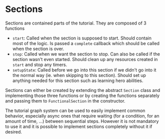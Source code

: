 # Sections
Sections are contained parts of the tutorial. They are composed of 3 functions
- `start`: Called when the section is supposed to start. Should contain most of the logic. Is passed a `complete` callback which should be called when the section is over.
- `stop`: Called when we want the section to stop. Can also be called if the section wasn't even started. Should clean up any resources created in `start` and stop any timers.
- `setupState`: Called before we go into this section if we didn't go into it the normal way (ie. when skipping to this section). Should set up anything needed for this section such as learning hero abilities.

Sections can either be created by extending the abstract `Section` class and implementing those three functions or by creating the functions separately and passing them to `FunctionalSection` in the constructor.

The tutorial graph system can be used to easily implement common behavior, especially async ones that require waiting (for a condition, for an amount of time, ...) between sequential steps. However it is not mandatory to
use it and it is possible to implement sections completely without it if desired.
